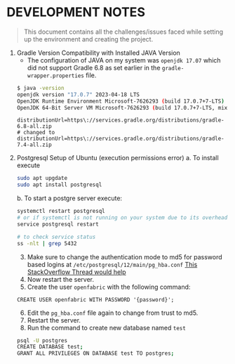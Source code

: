 # DEVELOPMENT NOTES
> This document contains all the challenges/issues faced while setting up the environment and creating the project.

1. Gradle Version Compatibility with Installed JAVA Version
    + The configuration of JAVA on my system was `openjdk 17.07` which did not support Gradle 6.8 as set earlier in the `gradle-wrapper.properties` file.
    ```sh
    $ java -version
    openjdk version "17.0.7" 2023-04-18 LTS
    OpenJDK Runtime Environment Microsoft-7626293 (build 17.0.7+7-LTS)
    OpenJDK 64-Bit Server VM Microsoft-7626293 (build 17.0.7+7-LTS, mixed mode, sharing)
    ```
    ```properties
    distributionUrl=https\://services.gradle.org/distributions/gradle-6.8-all.zip
    # changed to
    distributionUrl=https\://services.gradle.org/distributions/gradle-7.4-all.zip
    ```
2. Postgresql Setup of Ubuntu (execution permissions error)
    a. To install execute
    ```sh
    sudo apt upgdate
    sudo apt install postgresql
    ```
    b. To start a postgre server execute:
    ```sh
    systemctl restart postgresql
    # or if systemctl is not running on your system due to its overhead then write
    service postgresql restart

    # to check service status
    ss -nlt | grep 5432
    ```
    3. Make sure to change the authentication mode to md5 for password based logins at `/etc/postgresql/12/main/pg_hba.conf`
    [This StackOverflow Thread would help](https://stackoverflow.com/questions/18664074/getting-error-peer-authentication-failed-for-user-postgres-when-trying-to-ge)
    4. Now restart the server.
    5. Create the user `openfabric` with the following command:
    ```postgre
    CREATE USER openfabric WITH PASSWORD '{password}';
    ```
    6. Edit the `pg_hba.conf` file again to change from trust to md5.
    7. Restart the server.
    8. Run the command to create new database named `test`
    ```sh
    psql -U postgres
    CREATE DATABASE test;
    GRANT ALL PRIVILEGES ON DATABASE test TO postgres;
    ```
